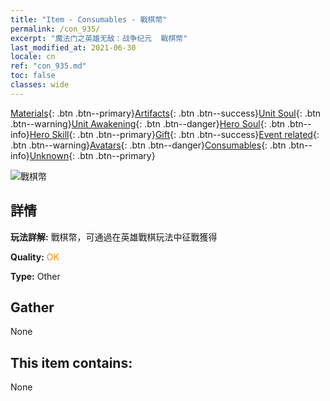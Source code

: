 ```yaml
---
title: "Item - Consumables - 戰棋幣"
permalink: /con_935/
excerpt: "魔法门之英雄无敌：战争纪元  戰棋幣"
last_modified_at: 2021-06-30
locale: cn
ref: "con_935.md"
toc: false
classes: wide
---
```

 [Materials](/ItemsCN/){: .btn .btn--primary}[Artifacts](/ItemsCN/Artifacts/){: .btn .btn--success}[Unit Soul](/ItemsCN/UnitSoul/){: .btn .btn--warning}[Unit Awakening](/ItemsCN/UnitAwakening/){: .btn .btn--danger}[Hero Soul](/ItemsCN/HeroSoul/){: .btn .btn--info}[Hero Skill](/ItemsCN/HeroSkill/){: .btn .btn--primary}[Gift](/ItemsCN/Gift/){: .btn .btn--success}[Event related](/ItemsCN/Events/){: .btn .btn--warning}[Avatars](/ItemsCN/Avatars/){: .btn .btn--danger}[Consumables](/ItemsCN/Consumables/){: .btn .btn--info}[Unknown](/ItemsCN/Unknown/){: .btn .btn--primary}

 ![戰棋幣](/images/t/i_40023.png)

## 詳情
 **玩法詳解:** 戰棋幣，可通過在英雄戰棋玩法中征戰獲得

 **Quality:** <span style="color: #FF8C00">OK</span>

 **Type:** Other

## Gather

  None

## This item contains:

  None

